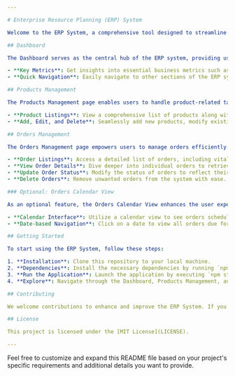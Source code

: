 ```yaml
---

# Enterprise Resource Planning (ERP) System

Welcome to the ERP System, a comprehensive tool designed to streamline and manage various aspects of your business operations efficiently. This system comprises several key features accessible through different pages, each serving a specific purpose. Let's delve into the details of each page:

## Dashboard

The Dashboard serves as the central hub of the ERP system, providing users with an overview of critical metrics and features. Here's what you can expect from the Dashboard:

- **Key Metrics**: Get insights into essential business metrics such as the total number of products and orders.
- **Quick Navigation**: Easily navigate to other sections of the ERP system with convenient links or buttons.

## Products Management

The Products Management page enables users to handle product-related tasks effectively. Here are the functionalities available on this page:

- **Product Listings**: View a comprehensive list of products along with details such as name, category, price, and stock quantity using mock data.
- **Add, Edit, and Delete**: Seamlessly add new products, modify existing ones, and remove products from the inventory.

## Orders Management

The Orders Management page empowers users to manage orders efficiently. Explore the capabilities offered by this page:

- **Order Listings**: Access a detailed list of orders, including vital information such as order ID, customer name, order date, and status, utilizing mock data.
- **View Order Details**: Dive deeper into individual orders to retrieve additional information.
- **Update Order Status**: Modify the status of orders to reflect their current progress, whether they're pending, shipped, or delivered.
- **Delete Orders**: Remove unwanted orders from the system with ease.

### Optional: Orders Calendar View

As an optional feature, the Orders Calendar View enhances the user experience by visualizing orders based on their expected delivery dates. Here's what you can do with this functionality:

- **Calendar Interface**: Utilize a calendar view to see orders scheduled for specific dates.
- **Date-based Navigation**: Click on a date to view all orders due for delivery on that particular day.

## Getting Started

To start using the ERP System, follow these steps:

1. **Installation**: Clone this repository to your local machine.
2. **Dependencies**: Install the necessary dependencies by running `npm install`.
3. **Run the Application**: Launch the application by executing `npm start`.
4. **Explore**: Navigate through the Dashboard, Products Management, and Orders Management pages to familiarize yourself with the functionalities.

## Contributing

We welcome contributions to enhance and improve the ERP System. If you have any suggestions, bug fixes, or new features to propose, please feel free to open an issue or submit a pull request.

## License

This project is licensed under the [MIT License](LICENSE).

---
```


Feel free to customize and expand this README file based on your project's specific requirements and additional details you want to provide.
